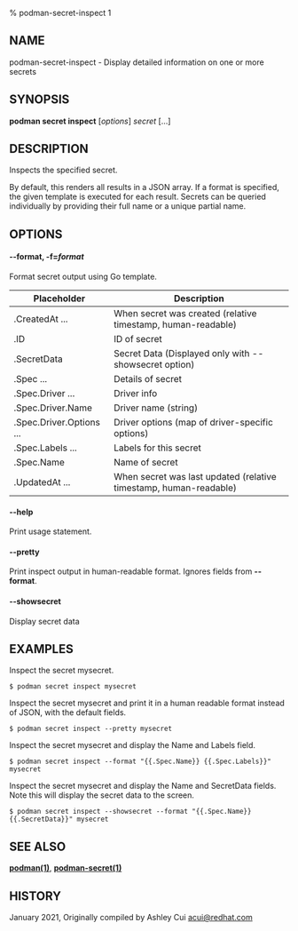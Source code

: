 % podman-secret-inspect 1

## NAME
podman\-secret\-inspect - Display detailed information on one or more secrets

## SYNOPSIS
**podman secret inspect** [*options*] *secret* [...]

## DESCRIPTION

Inspects the specified secret.

By default, this renders all results in a JSON array. If a format is specified, the given template is executed for each result.
Secrets can be queried individually by providing their full name or a unique partial name.

## OPTIONS

#### **--format**, **-f**=*format*

Format secret output using Go template.

| **Placeholder**          | **Description**                                                   |
|--------------------------|-------------------------------------------------------------------|
| .CreatedAt ...           | When secret was created (relative timestamp, human-readable)      |
| .ID                      | ID of secret                                                      |
| .SecretData              | Secret Data (Displayed only with --showsecret option)		       |
| .Spec ...                | Details of secret                                                 |
| .Spec.Driver ...         | Driver info                                                       |
| .Spec.Driver.Name        | Driver name (string)                                              |
| .Spec.Driver.Options ... | Driver options (map of driver-specific options)                   |
| .Spec.Labels ...         | Labels for this secret                                            |
| .Spec.Name               | Name of secret                                                    |
| .UpdatedAt ...           | When secret was last updated (relative timestamp, human-readable) |

#### **--help**

Print usage statement.

#### **--pretty**

Print inspect output in human-readable format. Ignores fields from **--format**.

#### **--showsecret**

Display secret data

## EXAMPLES

Inspect the secret mysecret.
```
$ podman secret inspect mysecret
```

Inspect the secret mysecret and print it in a human readable format instead of JSON, with the default fields.

```
$ podman secret inspect --pretty mysecret
```

Inspect the secret mysecret and display the Name and Labels field.
```
$ podman secret inspect --format "{{.Spec.Name}} {{.Spec.Labels}}" mysecret
```

Inspect the secret mysecret and display the Name and SecretData fields. Note this will display the secret data to the screen.
```
$ podman secret inspect --showsecret --format "{{.Spec.Name}} {{.SecretData}}" mysecret
```

## SEE ALSO
**[podman(1)](podman.1.md)**, **[podman-secret(1)](podman-secret.1.md)**

## HISTORY
January 2021, Originally compiled by Ashley Cui <acui@redhat.com>
